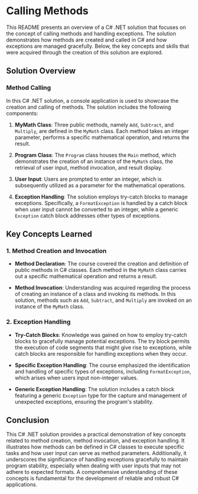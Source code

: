 # Calling Methods
This README presents an overview of a C# .NET solution that focuses on the concept of calling methods and handling exceptions. The solution demonstrates how methods are created and called in C# and how exceptions are managed gracefully. Below, the key concepts and skills that were acquired through the creation of this solution are explored.
## Solution Overview
### Method Calling
In this C# .NET solution, a console application is used to showcase the creation and calling of methods. The solution includes the following components:

1. **MyMath Class**: Three public methods, namely `Add`, `Subtract`, and `Multiply`, are defined in the `MyMath` class. Each method takes an integer parameter, performs a specific mathematical operation, and returns the result.

1. **Program Class**: The `Program` class houses the `Main` method, which demonstrates the creation of an instance of the `MyMath` class, the retrieval of user input, method invocation, and result display.

1. **User Input**: Users are prompted to enter an integer, which is subsequently utilized as a parameter for the mathematical operations.

1. **Exception Handling**: The solution employs try-catch blocks to manage exceptions. Specifically, a `FormatException` is handled by a catch block when user input cannot be converted to an integer, while a generic `Exception` catch block addresses other types of exceptions.

## Key Concepts Learned
### 1. Method Creation and Invocation
- **Method Declaration**: The course covered the creation and definition of public methods in C# classes. Each method in the `MyMath` class carries out a specific mathematical operation and returns a result.

- **Method Invocation**: Understanding was acquired regarding the process of creating an instance of a class and invoking its methods. In this solution, methods such as `Add`, `Subtract`, and `Multiply` are invoked on an instance of the `MyMath` class.

### 2. Exception Handling
- **Try-Catch Blocks**: Knowledge was gained on how to employ try-catch blocks to gracefully manage potential exceptions. The try block permits the execution of code segments that might give rise to exceptions, while catch blocks are responsible for handling exceptions when they occur.

- **Specific Exception Handling**: The course emphasized the identification and handling of specific types of exceptions, including `FormatException`, which arises when users input non-integer values.

- **Generic Exception Handling**: The solution includes a catch block featuring a generic `Exception` type for the capture and management of unexpected exceptions, ensuring the program's stability.

## Conclusion
This C# .NET solution provides a practical demonstration of key concepts related to method creation, method invocation, and exception handling. It illustrates how methods can be defined in C# classes to execute specific tasks and how user input can serve as method parameters. Additionally, it underscores the significance of handling exceptions gracefully to maintain program stability, especially when dealing with user inputs that may not adhere to expected formats. A comprehensive understanding of these concepts is fundamental for the development of reliable and robust C# applications.